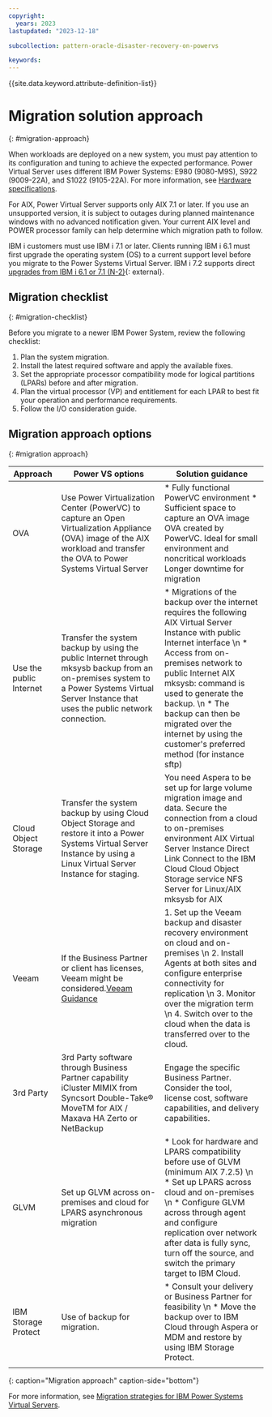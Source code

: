 ```yaml
---
copyright:
  years: 2023
lastupdated: "2023-12-18"

subcollection: pattern-oracle-disaster-recovery-on-powervs

keywords:
---
```

{{site.data.keyword.attribute-definition-list}}

# Migration solution approach
{: #migration-approach}

When workloads are deployed on a new system, you must pay attention to its configuration and tuning to achieve the expected performance. Power Virtual Server uses different IBM Power Systems: E980 (9080-M9S), S922 (9009-22A), and S1022 (9105-22A). For more information, see [Hardware specifications](/docs/power-iaas?topic=power-iaas-about-virtual-server#hardware-specifications).

For AIX, Power Virtual Server supports only AIX 7.1 or later. If you use an unsupported version, it is subject to outages during planned maintenance windows with no advanced notification given. Your current AIX level and POWER processor family can help determine which migration path to follow.

IBM i customers must use IBM i 7.1 or later. Clients running IBM i 6.1 must first upgrade the operating system (OS) to a current support level before you migrate to the Power Systems Virtual Server. IBM i 7.2 supports direct [upgrades from IBM i 6.1 or 7.1 (N-2)](https://www.ibm.com/support/knowledgecenter/ssw_ibm_i_72/rzahc/fastpathrzahc.htm){: external}.

## Migration checklist
{: #migration-checklist}

Before you migrate to a newer IBM Power System, review the following checklist:

1.  Plan the system migration.
1.  Install the latest required software and apply the available fixes.
1.  Set the appropriate processor compatibility mode for logical partitions (LPARs) before and after migration.
1.  Plan the virtual processor (VP) and entitlement for each LPAR to best fit your operation and performance requirements.
1.  Follow the I/O consideration guide.

## Migration approach options
{: #migration approach}

| Approach                                                        | Power VS options                                                                                                                                                                             | Solution guidance                                                                                                                                                                                                                                                                                                                                              |
| --------------------------------------------------------------- | -------------------------------------------------------------------------------------------------------------------------------------------------------------------------------------------- | -------------------------------------------------------------------------------------------------------------------------------------------------------------------------------------------------------------------------------------------------------------------------------------------------------------------------------------------------------------- |
| OVA                                                             | Use Power Virtualization Center (PowerVC) to capture an Open Virtualization Appliance (OVA) image of the AIX workload and transfer the OVA to Power Systems Virtual Server                   | * Fully functional PowerVC environment * Sufficient space to capture an OVA image OVA created by PowerVC. Ideal for small environment and noncritical workloads Longer downtime for migration                                                                                                                                                           |
| Use the public Internet                                         | Transfer the system backup by using the public Internet through mksysb backup from an on-premises system to a Power Systems Virtual Server Instance that uses the public network connection. | * Migrations of the backup over the internet requires the following AIX Virtual Server Instance with public Internet interface \n * Access from on-premises network to public Internet AIX mksysb: command is used to generate the backup. \n * The backup can then be migrated over the internet by using the customer's preferred method (for instance sftp) |
| Cloud Object Storage                                            | Transfer the system backup by using Cloud Object Storage and restore it into a Power Systems Virtual Server Instance by using a Linux Virtual Server Instance for staging.                   | You need Aspera to be set up for large volume migration image and data. Secure the connection from a cloud to on-premises environment AIX Virtual Server Instance Direct Link Connect to the IBM Cloud Cloud Object Storage service NFS Server for Linux/AIX mksysb for AIX                                                                                    |
| Veeam                                                           | If the Business Partner or client has licenses, Veeam might be considered.[Veeam Guidance](https://helpcenter.veeam.com/docs/agentforaix/userguide/about.html?ver=40)                           | 1. Set up the Veeam backup and disaster recovery environment on cloud and on-premises \n 2. Install Agents at both sites and configure enterprise connectivity for replication \n 3. Monitor over the migration term \n 4. Switch over to the cloud when the data is transferred over to the cloud.                                                            |
| 3rd Party                                                       | 3rd Party software through Business Partner capability iCluster MIMIX from Syncsort Double-Take® MoveTM for AIX / Maxava HA Zerto or NetBackup                                              | Engage the specific Business Partner. Consider the tool, license cost, software capabilities, and delivery capabilities.                                                                                                                                                                                                                                       |
| GLVM                                                            | Set up GLVM across on-premises and cloud for LPARS asynchronous migration                                                                                                                    | * Look for hardware and LPARS compatibility before use of GLVM (minimum AIX 7.2.5) \n * Set up LPARS across cloud and on-premises \n * Configure GLVM across through agent and configure replication over network after data is fully sync, turn off the source, and switch the primary target to IBM Cloud.                                                   |
| IBM Storage Protect                                             | Use of backup for migration.                                                                                                                                                                 | * Consult your delivery or Business Partner for feasibility \n * Move the backup over to IBM Cloud through Aspera or MDM and restore by using IBM Storage Protect.                                                                                                                                                                                             |
|  |                                                                                                                                                                                              |                                                                                                                                                                                                                                                                                                                                                                |
{: caption="Migration approach" caption-side="bottom"}


For more information, see [Migration strategies for IBM Power Systems Virtual Servers](/docs/power-iaas?topic=power-iaas-migration-strategies-power).
